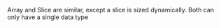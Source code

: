Array and Slice are similar, except a slice is sized dynamically.  Both can only have a single data type
